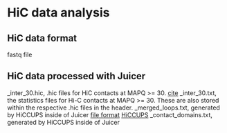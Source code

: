 # HiC data analysis

## HiC data format
fastq file

## HiC data processed with Juicer
_inter_30.hic, .hic files for HiC contacts at MAPQ >= 30. [cite](https://arimagenomics.com/wp-content/files/Bioinformatics-User-Guide-Arima-HiC-and-Arima-High-Coverage-HiC.pdf)
_inter_30.txt, the statistics files for Hi-C contacts at MAPQ >= 30. These are also stored within the respective .hic files in the header.
_merged_loops.txt, generated by HiCCUPS inside of Juicer [file format](https://github.com/aidenlab/juicer/wiki/HiCCUPS#loop-list-content) [HiCCUPS](https://github.com/aidenlab/juicer/wiki/HiCCUPSDiff)
_contact_domains.txt, generated by HiCCUPS inside of Juicer 
